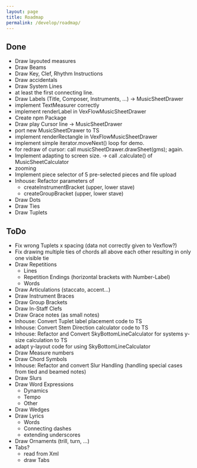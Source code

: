 ```yaml
---
layout: page
title: Roadmap
permalink: /develop/roadmap/
---
```


## Done
* Draw layouted measures
* Draw Beams
* Draw Key, Clef, Rhythm Instructions
* Draw accidentals
* Draw System Lines
* at least the first connecting line.
* Draw Labels (Title, Composer, Instruments, ...) →  MusicSheetDrawer
* implement  TextMeasurer correctly
* implement renderLabel in VexFlowMusicSheetDrawer
* Create npm Package
* Draw play Cursor line    →  MusicSheetDrawer
* port new MusicSheetDrawer to TS
* implement renderRectangle in VexFlowMusicSheetDrawer
* implement simple iterator.moveNext() loop for demo.
* for redraw of cursor: call musicSheetDrawer.drawSheet(gms); again.
* Implement adapting to screen size. → call .calculate() of MusicSheetCalculator
* zooming
* Implement piece selector of 5 pre-selected pieces and file upload
* Inhouse: Refactor parameters of
  * createInstrumentBracket (upper, lower stave)
  * createGroupBracket (upper, lower stave)
* Draw Dots
* Draw Ties
* Draw Tuplets


## ToDo
* Fix wrong Tuplets x spacing (data not correctly given to Vexflow?)
* Fix drawing multiple ties of chords all above each other resulting in only one visible tie
* Draw Repetitions
  * Lines
  * Repetition Endings (horizontal brackets with Number-Label)
  * Words
* Draw Articulations (staccato, accent...)
* Draw Instrument Braces
* Draw Group Brackets
* Draw In-Staff Clefs
* Draw Grace notes (as small notes)
* Inhouse: Convert Tuplet label placement code to TS
* Inhouse: Convert Stem Direction calculator code to TS
* Inhouse: Refactor and Convert SkyBottomLineCalculator for systems y-size calculation to TS
* adapt y-layout code for using SkyBottomLineCalculator
* Draw Measure numbers
* Draw Chord Symbols
* Inhouse: Refactor and convert Slur Handling (handling special cases from tied and beamed notes)
* Draw Slurs
* Draw Word Expressions
  * Dynamics
  * Tempo
  * Other
* Draw Wedges
* Draw Lyrics
  * Words
  * Connecting dashes
  * extending underscores
* Draw Ornaments (trill, turn, ...)
* Tabs?
  * read from Xml
  * draw Tabs

